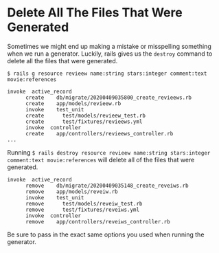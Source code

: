 # Delete All The Files That Were Generated

Sometimes we might end up making a mistake or misspelling something when we run a generator. Luckily, rails gives us the `destroy` command to delete all the files that were generated.

```
$ rails g resource revieew name:string stars:integer comment:text movie:references

invoke  active_record
      create    db/migrate/20200409035800_create_revieews.rb
      create    app/models/revieew.rb
      invoke    test_unit
      create      test/models/revieew_test.rb
      create      test/fixtures/revieews.yml
      invoke  controller
      create    app/controllers/revieews_controller.rb
...
```
Running `$ rails destroy resource revieew name:string stars:integer comment:text movie:references` will delete all of the files that were generated.

```
invoke  active_record
      remove    db/migrate/20200409035148_create_reveiws.rb
      remove    app/models/reveiw.rb
      invoke    test_unit
      remove      test/models/reveiw_test.rb
      remove      test/fixtures/reveiws.yml
      invoke  controller
      remove    app/controllers/reveiws_controller.rb
```

Be sure to pass in the exact same options you used when running the generator.
